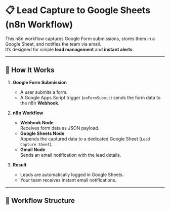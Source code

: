 # 📋 Lead Capture to Google Sheets (n8n Workflow)

This n8n workflow captures Google Form submissions, stores them in a Google Sheet, and notifies the team via email.  
It’s designed for simple **lead management** and **instant alerts**.

---

## 🚀 How It Works

1. **Google Form Submission**  
   - A user submits a form.  
   - A Google Apps Script trigger (`onFormSubmit`) sends the form data to the n8n **Webhook**.

2. **n8n Workflow**  
   - **Webhook Node**  
     Receives form data as JSON payload.  
   - **Google Sheets Node**  
     Appends the captured data to a dedicated Google Sheet (`Lead Capture Sheet`).  
   - **Gmail Node**  
     Sends an email notification with the lead details.

3. **Result**  
   - Leads are automatically logged in Google Sheets.  
   - Your team receives instant email notifications.

---

## 📂 Workflow Structure

